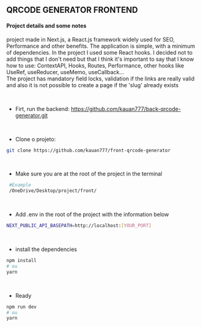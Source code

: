 
## QRCODE GENERATOR FRONTEND

#### Project details and some notes
<span>project made in Next.js, a React.js framework widely used for SEO, Performance and other benefits. The application is simple, with a minimum of dependencies. In the project I used some React hooks. I decided not to add things that I don't need but that I think it's important to say that I know how to use: ContextAPI, Hooks, Routes, Performance, other hooks like UseRef, useReducer, useMemo, useCallback...</span>
<br/>
<span>The project has mandatory field locks, validation if the links are really valid and also it is not possible to create a page if the 'slug' already exists</span>
 
<br/>

- Firt, run the backend: https://github.com/kauan777/back-qrcode-generator.git

<br/>

- Clone o projeto: 

```bash
git clone https://github.com/kauan777/front-qrcode-generator
````

<br/>

- Make sure you are at the root of the project in the terminal

```bash
 #Example
 /OneDrive/Desktop/project/front/
 ```
 
 <br/>
 
- Add .env in the root of the project with the information below

```bash
NEXT_PUBLIC_API_BASEPATH=http://localhost:[YOUR_PORT]
````

<br/>

- install the dependencies

```bash
npm install
# ou
yarn 
```

<br/>

- Ready

```bash
npm run dev
# ou
yarn 
```





